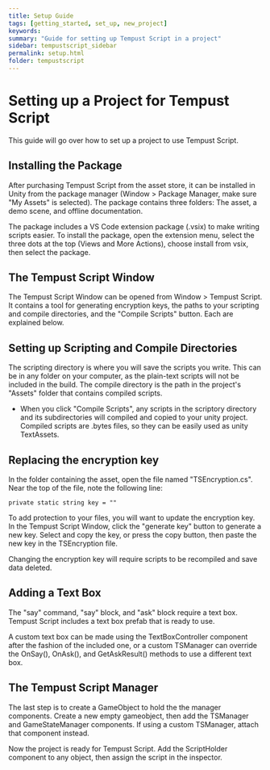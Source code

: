 ```yaml
---
title: Setup Guide
tags: [getting_started, set_up, new_project]
keywords:
summary: "Guide for setting up Tempust Script in a project"
sidebar: tempustscript_sidebar
permalink: setup.html
folder: tempustscript
---
```


# Setting up a Project for Tempust Script
This guide will go over how to set up a project to use Tempust Script.

## Installing the Package
After purchasing Tempust Script from the asset store, it can be installed in Unity from the package manager (Window > Package Manager, make sure "My Assets" is selected). The package contains three folders: The asset, a demo scene, and offline documentation.

The package includes a VS Code extension package (.vsix) to make writing scripts easier. To install the package, open the extension menu, select the three dots at the top (Views and More Actions), choose install from vsix, then select the package.

## The Tempust Script Window
The Tempust Script Window can be opened from Window > Tempust Script. It contains a tool for generating encryption keys, the paths to your scripting and compile directories, and the "Compile Scripts" button. Each are explained below.

## Setting up Scripting and Compile Directories
The scripting directory is where you will save the scripts you write. This can be in any folder on your computer, as the plain-text scripts will not be included in the build. The compile directory is the path in the project's "Assets" folder that contains compiled scripts.

* When you click "Compile Scripts", any scripts in the scriptory directory and its subdirectories will compiled and copied to your unity project. Compiled scripts are .bytes files, so they can be easily used as unity TextAssets.

## Replacing the encryption key
In the folder containing the asset, open the file named "TSEncryption.cs". Near the top of the file, note the following line:

```
private static string key = ""
```

To add protection to your files, you will want to update the encryption key. In the Tempust Script Window, click the "generate key" button to generate a new key. Select and copy the key, or press the copy button, then paste the new key in the TSEncryption file.

Changing the encryption key will require scripts to be recompiled and save data deleted.

## Adding a Text Box
The "say" command, "say" block, and "ask" block require a text box. Tempust Script includes a text box prefab that is ready to use.

A custom text box can be made using the TextBoxController component after the fashion of the included one, or a custom TSManager can override the OnSay(), OnAsk(), and GetAskResult() methods to use a different text box.

## The Tempust Script Manager
The last step is to create a GameObject to hold the the manager components. Create a new empty gameobject, then add the TSManager and GameStateManager components. If using a custom TSManager, attach that component instead.

Now the project is ready for Tempust Script. Add the ScriptHolder component to any object, then assign the script in the inspector.